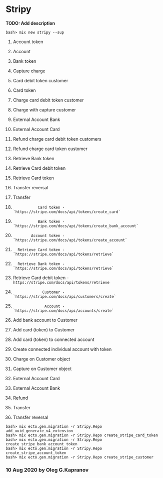 # Stripy

**TODO: Add description**

```
bash> mix new stripy --sup
```

 1. Account token
 2. Account
 3. Bank token
 4. Capture charge
 5. Card debit token customer
 6. Card token
 7. Charge card debit token customer
 8. Charge with capture customer
 9. External Account Bank
10. External Account Card
11. Refund charge card debit token customers
12. Refund charge card token customer
13. Retrieve Bank token
14. Retrieve Card debit token
15. Retrieve Card token
16. Transfer reversal
17. Transfer


 1.                Card token - `https://stripe.com/docs/api/tokens/create_card`
 2.                Bank token - `https://stripe.com/docs/api/tokens/create_bank_account`
 3.             Account token - `https://stripe.com/docs/api/tokens/create_account`
 4.       Retrieve Card token - `https://stripe.com/docs/api/tokens/retrieve`
 5.       Retrieve Bank token - `https://stripe.com/docs/api/tokens/retrieve`
 6. Retrieve Card debit token - `https://stripe.com/docs/api/tokens/retrieve`
 7.                  Customer - `https://stripe.com/docs/api/customers/create`
 8.                   Account - `https://stripe.com/docs/api/accounts/create`
 8. Add bank account to Customer
 9. Add card (token) to Customer
10. Add card (token) to connected account
11. Create connected individual account with token
12. Charge on Customer object
13. Capture on Customer object
14. External Account Card
15. External Account Bank
16. Refund
17. Transfer
18. Transfer reversal

```
bash> mix ecto.gen.migration -r Stripy.Repo add_uuid_generate_v4_extension
bash> mix ecto.gen.migration -r Stripy.Repo create_stripe_card_token
bash> mix ecto.gen.migration -r Stripy.Repo create_stripe_bank_account_token
bash> mix ecto.gen.migration -r Stripy.Repo create_stripe_account_token
bash> mix ecto.gen.migration -r Stripy.Repo create_stripe_customer
```

### 10 Aug 2020 by Oleg G.Kapranov

[1]: https://paper.dropbox.com/doc/Kapranov-tasks-KiiwUONoZm8UsQ0aS2Uc7
[2]: https://paper.dropbox.com/doc/Stripe-functionality-and-logics-d0eLko6UEEBuv1sh9IyWX
[3]: https://github.com/code-corps/stripity_stripe
[4]: https://github.com/sikanhe/stripe-elixir
[5]: https://github.com/svileng/stripy
[6]: https://github.com/stripe/stripe-mock
[7]: https://github.com/whitepaperclip/stripe_mock
[8]: https://github.com/ericentin/exexec
[9]: https://github.com/saleyn/erlexec
[10]: http://saleyn.github.io/erlexec/
[11]: https://github.com/pinterest/elixometer
[12]: https://github.com/paveltyk/epgsql_ex
[13]: https://question-it.com/questions/459691/kak-ispolzovat-repotransaction-s-neobrabotannymi-sql-zaprosami-v-ecto
[14]: https://github.com/code-corps/code-corps-api
[15]: https://medium.com/@paveltyk/custom-postgresql-driver-and-adapter-for-ecto-bedf1f9e0d19
[16]: https://www.slideshare.net/aaforward/accepting-payments-using-stripe-and-elixir
[17]: https://stripe.com/docs/api/tokens/create_card
[18]: https://stripe.com/docs/api/customers
